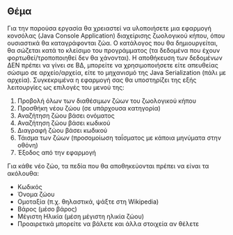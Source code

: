 
## Θέμα


Για την παρούσα εργασία θα χρειαστεί να υλοποιήσετε μια εφαρμογή κονσόλας (Java Console
Application) διαχείρισης ζωολογικού κήπου, όπου ουσιαστικά θα καταγράφονται ζώα. Ο κατάλογος που
θα δημιουργείται, θα σώζεται κατά το κλείσιμο του προγράμματος (τα δεδομένα που έχουν
φορτωθεί/τροποποιηθεί δεν θα χάνονται). Η αποθήκευση των δεδομένων ΔΕΝ πρέπει να γίνει σε ΒΔ,
μπορείτε να χρησιμοποιήσετε είτε απευθείας σώσιμο σε αρχείο/αρχεία, είτε το μηχανισμό της Java
Serialization (πάλι με αρχεία).
Συγκεκριμένα η εφαρμογή σας θα υποστηρίζει της εξής λειτουργίες ως επιλογές του μενού της:
1. Προβολή όλων των διαθέσιμων ζώων του ζωολογικού κήπου
2. Προσθήκη νέου ζώου (σε υπάρχουσα κατηγορία)
3. Αναζήτηση ζώου βάσει ονόματος
4. Αναζήτηση ζώου βάσει κωδικού
5. Διαγραφή ζώου βάσει κωδικού
6. Τάισμα των ζώων (προσομοίωση ταΐσματος με κάποια μηνύματα στην οθόνη)
7. Έξοδος από την εφαρμογή


Για κάθε νέο ζώο, τα πεδία που θα αποθηκεύονται πρέπει να είναι τα ακόλουθα:
- Κωδικός
- Όνομα ζώου
- Ομοταξία (π.χ. θηλαστικά, ψάξτε στη Wikipedia)
- Βάρος (μέσο βάρος)
- Μέγιστη Ηλικία (μέση μέγιστη ηλικία ζώου)
- Προαιρετικά μπορείτε να βάλετε και άλλα στοιχεία αν θέλετε
